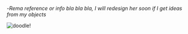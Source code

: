 -_Rema reference or info bla bla bla, I will redesign her soon if I get ideas
from my objects_

 ![doodle!](Untitled1153_2025071720034.png?raw=true)
